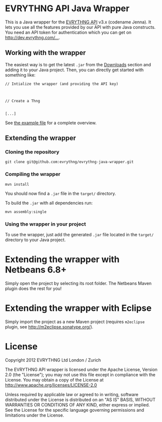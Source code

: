 # EVRYTHNG API Java Wrapper

This is a Java wrapper for the [EVRYTHNG API](http://api.evrythng.com) v3.x (codename Jenna). It lets you use all the features provided by our API with pure Java constructs. 
You need an API token for authentication which you can get on <http://dev.evrythng.com/...>.



## Working with the wrapper

The easiest way is to get the latest `.jar` from the [Downloads](evrythng-java-wrapper/downloads) section and adding it to your Java project.
Then, you can directly get started with something like:

    // Intialize the wrapper (and providing the API key)
    
            

    // Create a Thng
    
    
    [...]

See [the example file](src/main/java/com/evrythng/wrapper/examples/Example.java) for a complete overview.


## Extending the wrapper

### Cloning the repository

	git clone git@github.com:evrythng/evrythng-java-wrapper.git


### Compiling the wrapper

    mvn install

You should now find a `.jar` file in the `target/` directory.

To build the `.jar` with all dependencies run:

    mvn assembly:single

### Using the wrapper in your project

To use the wrapper, just add the generated `.jar` file located in the `target/` directory to your Java project.

# Extending the wrapper with Netbeans 6.8+

Simply open the project by selecting its root folder. The Netbeans Maven plugin does the rest for you!

# Extending the wrapper with Eclipse

Simply import the project as a new Maven project (requires `m2eclipse` plugin, see <http://m2eclipse.sonatype.org/>).


# License

 Copyright 2012 EVRYTHNG Ltd London / Zurich

   The EVRYTHNG API wrapper is licensed under the Apache License, Version 2.0 (the "License");
   you may not use this file except in compliance with the License.
   You may obtain a copy of the License at http://www.apache.org/licenses/LICENSE-2.0

   Unless required by applicable law or agreed to in writing, software
   distributed under the License is distributed on an "AS IS" BASIS,
   WITHOUT WARRANTIES OR CONDITIONS OF ANY KIND, either express or implied.
   See the License for the specific language governing permissions and
   limitations under the License.

